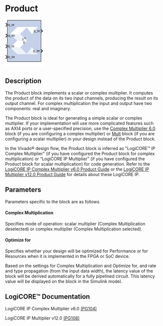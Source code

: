 # Product

![](./Images/block.png)

## Description

The Product block implements a scalar or complex multiplier. It
computes the product of the data on its two input channels, producing
the result on its output channel. For complex multiplication the input
and output have two components: real and imaginary.


The Product block is ideal for generating a simple scalar or complex
multiplier. If your implementation will use more complicated features
such as AXI4 ports or a user-specified precision, use the
[Complex Multiplier 6.0](../../HDL/cmult/README.md) block (if you are
configuring a complex multiplier) or [Mult](../../HDL/mult/README.md) block (if
you are configuring a scalar multiplier) in your design instead of the
Product block.

In the Vivado® design flow, the Product block is inferred as "LogiCORE™
IP Complex Multiplier" (if you have configured the Product block for
complex multiplication) or “LogiCORE IP Multiplier” (if you have
configured the Product block for scalar multiplication) for code
generation. Refer to the [LogiCORE IP Complex Multiplier v6.0 Product
Guide](https://docs.xilinx.com/access/sources/ud/document?isLatest=true&url=pg104-cmpy&ft:locale=en-US)
or the [LogiCORE IP Multiplier v12.0 Product
Guide](https://docs.xilinx.com/access/sources/ud/document?isLatest=true&url=pg108-mult-gen&ft:locale=en-US)
for details about these LogiCORE IP.

## Parameters

Parameters specific to the block are as follows.

#### Complex Multiplication  
Specifies mode of operation: scalar multiplier (Complex Multiplication
deselected) or complex multiplier (Complex Multiplication selected).

#### Optimize for  
Specifies whether your design will be optimized for Performance or for
Resources when it is implemented in the FPGA or SoC device.

Based on the settings for Complex Multiplication and Optimize for, and
rate and type propagation (from the input data width), the latency value
of the block will be derived automatically for a fully pipelined
circuit. This latency value will be displayed on the block in the
Simulink model.

## LogiCORE™ Documentation

LogiCORE IP Complex Multiplier
v6.0 [(PG104)](https://docs.xilinx.com/access/sources/ud/document?isLatest=true&url=pg104-cmpy&ft:locale=en-US)

LogiCORE IP Multiplier
v12.0 [(PG108)](https://docs.xilinx.com/access/sources/ud/document?isLatest=true&url=pg108-mult-gen&ft:locale=en-US)
